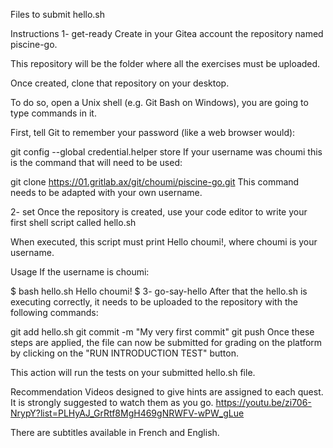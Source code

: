 Files to submit
hello.sh

Instructions
1- get-ready
Create in your Gitea account the repository named piscine-go.

This repository will be the folder where all the exercises must be uploaded.

Once created, clone that repository on your desktop.

To do so, open a Unix shell (e.g. Git Bash on Windows), you are going to type commands in it.

First, tell Git to remember your password (like a web browser would):

git config --global credential.helper store
If your username was choumi this is the command that will need to be used:

git clone https://01.gritlab.ax/git/choumi/piscine-go.git
This command needs to be adapted with your own username.

2- set
Once the repository is created, use your code editor to write your first shell script called hello.sh

When executed, this script must print Hello choumi!, where choumi is your username.

Usage
If the username is choumi:

$ bash hello.sh
Hello choumi!
$
3- go-say-hello
After that the hello.sh is executing correctly, it needs to be uploaded to the repository with the following commands:

git add hello.sh
git commit -m "My very first commit"
git push
Once these steps are applied, the file can now be submitted for grading on the platform by clicking on the "RUN INTRODUCTION TEST" button.

This action will run the tests on your submitted hello.sh file.

Recommendation
Videos designed to give hints are assigned to each quest. It is strongly suggested to watch them as you go.
https://youtu.be/zi706-NrypY?list=PLHyAJ_GrRtf8MgH469gNRWFV-wPW_gLue

There are subtitles available in French and English.

